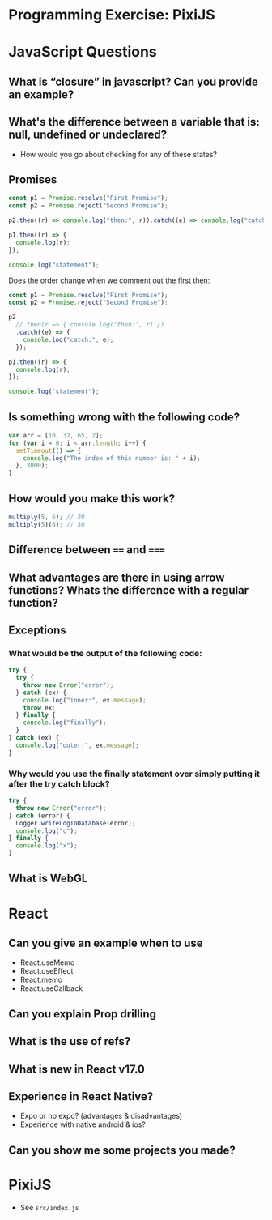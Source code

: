 # Programming Exercise: PixiJS

# JavaScript Questions

## What is “closure” in javascript? Can you provide an example?

## What's the difference between a variable that is: null, undefined or undeclared?

- How would you go about checking for any of these states?

## Promises

```javascript
const p1 = Promise.resolve("First Promise");
const p2 = Promise.reject("Second Promise");

p2.then((r) => console.log("then:", r)).catch((e) => console.log("catch:", e));

p1.then((r) => {
  console.log(r);
});

console.log("statement");
```

Does the order change when we comment out the first then:

```javascript
const p1 = Promise.resolve("First Promise");
const p2 = Promise.reject("Second Promise");

p2
  //.then(r => { console.log('then:', r) })
  .catch((e) => {
    console.log("catch:", e);
  });

p1.then((r) => {
  console.log(r);
});

console.log("statement");
```

## Is something wrong with the following code?

```javascript
var arr = [10, 32, 65, 2];
for (var i = 0; i < arr.length; i++) {
  setTimeout(() => {
    console.log("The index of this number is: " + i);
  }, 3000);
}
```

## How would you make this work?

```javascript
multiply(5, 6); // 30
multiply(5)(6); // 30
```

## Difference between `==` and `===`

## What advantages are there in using arrow functions? Whats the difference with a regular function?

## Exceptions

### What would be the output of the following code:

```javascript
try {
  try {
    throw new Error("error");
  } catch (ex) {
    console.log("inner:", ex.message);
    throw ex;
  } finally {
    console.log("finally");
  }
} catch (ex) {
  console.log("outer:", ex.message);
}
```

### Why would you use the finally statement over simply putting it after the try catch block?

```javascript
try {
  throw new Error("error");
} catch (error) {
  Logger.writeLogToDatabase(error);
  console.log("c");
} finally {
  console.log("x");
}
```

## What is WebGL

# React

## Can you give an example when to use

- React.useMemo
- React.useEffect
- React.memo
- React.useCallback

## Can you explain Prop drilling

## What is the use of refs?

## What is new in React v17.0

## Experience in React Native?

- Expo or no expo? (advantages & disadvantages)
- Experience with native android & ios?

## Can you show me some projects you made?

# PixiJS

- See `src/index.js`
